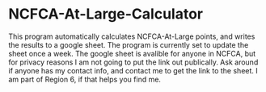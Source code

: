 # NCFCA-At-Large-Calculator
This program automatically calculates NCFCA-At-Large points, and writes the results to a google sheet. The program is currently set to update the sheet once a week. The google sheet is avalible for anyone in NCFCA, but for privacy reasons I am not going to put the link out publically. Ask around if anyone has my contact info, and contact me to get the link to the sheet. I am part of Region 6, if that helps you find me.
